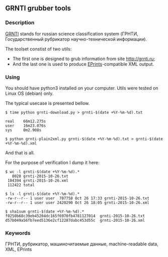## GRNTI grubber tools

### Description 
[GRNTI](https://ru.wikipedia.org/wiki/%D0%93%D0%BE%D1%81%D1%83%D0%B4%D0%B0%D1%80%D1%81%D1%82%D0%B2%D0%B5%D0%BD%D0%BD%D1%8B%D0%B9_%D1%80%D1%83%D0%B1%D1%80%D0%B8%D0%BA%D0%B0%D1%82%D0%BE%D1%80_%D0%BD%D0%B0%D1%83%D1%87%D0%BD%D0%BE-%D1%82%D0%B5%D1%85%D0%BD%D0%B8%D1%87%D0%B5%D1%81%D0%BA%D0%BE%D0%B9_%D0%B8%D0%BD%D1%84%D0%BE%D1%80%D0%BC%D0%B0%D1%86%D0%B8%D0%B8) stands for russian science classification system (ГРНТИ, Государственный рубрикатор научно-технической информации).

The toolset constist of two utils:

* The first one is designed to grub information from site http://grnti.ru;
* And the last one is used to produce  [EPrints](https://en.wikipedia.org/wiki/EPrints)-compatible XML output.


### Using

You should have python3 installed on your computer. Utils were tested on Linux OS (debian) only.

The typical usecase is presented bellow.
```
$ time python grnti-download.py > grnti-$(date +%Y-%m-%d).txt

real    66m12.275s
user    16m23.076s
sys     0m2.908s

$ python grnti-plain2xml.py grnti-$(date +%Y-%m-%d).txt > grnti-$(date +%Y-%m-%d).xml 
```
And that is all.


For the purpose of verification I dump it here:
```
$ wc -l grnti-$(date +%Y-%m-%d).*
   8028 grnti-2015-10-26.txt
 104394 grnti-2015-10-26.xml
 112422 total

$ ls -l grnti-$(date +%Y-%m-%d).*
-rw-r--r-- 1 user user  707758 Oct 26 17:33 grnti-2015-10-26.txt
-rw-r--r-- 1 user user 2420290 Oct 26 18:05 grnti-2015-10-26.xml

$ sha1sum grnti-$(date +%Y-%m-%d).*
f0250b68c39eb45204dc165f6970fb4781127014  grnti-2015-10-26.txt
d57b049a56fb7eed5136e2cf12287dabc453d55c  grnti-2015-10-26.xml
```

### Keywords
ГРНТИ, рубрикатор, машиночитаемыe данные, machine-readable data,  XML, EPrints




